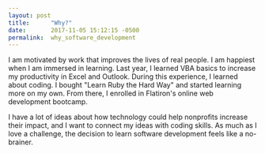```yaml
---
layout: post
title:      "Why?"
date:       2017-11-05 15:12:15 -0500
permalink:  why_software_development
---
```


I am motivated by work that improves the lives of real people. I am happiest when I am immersed in learning. Last year, I learned VBA basics to increase my productivity in Excel and Outlook. During this experience, I learned about coding. I bought "Learn Ruby the Hard Way" and started learning more on my own. From there, I enrolled in Flatiron's online web development bootcamp. 

I have a lot of ideas about how technology could help nonprofits increase their impact, and I want to connect my ideas with coding skills. As much as I love a challenge, the decision to learn software development feels like a no-brainer.
